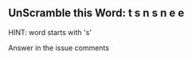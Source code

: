 UnScramble this Word: t s n s n e e
----------

HINT: word starts with 's'

Answer in the issue comments
